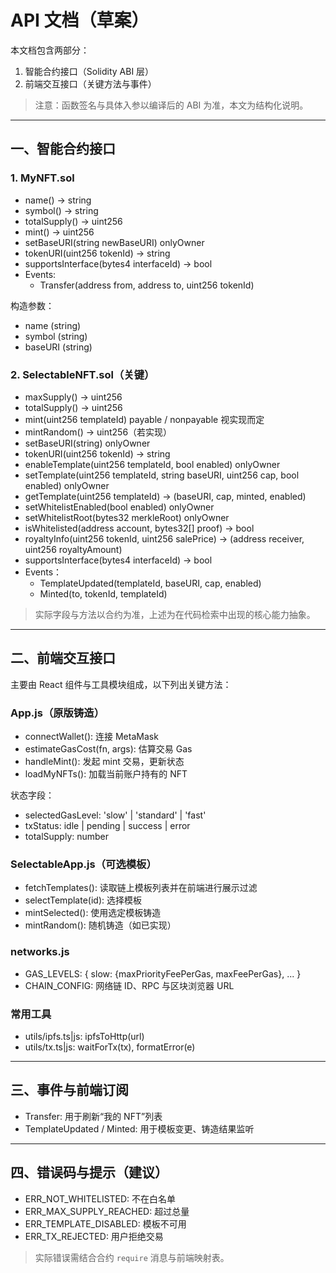 # API 文档（草案）

本文档包含两部分：
1) 智能合约接口（Solidity ABI 层）
2) 前端交互接口（关键方法与事件）

> 注意：函数签名与具体入参以编译后的 ABI 为准，本文为结构化说明。

---

## 一、智能合约接口

### 1. MyNFT.sol
- name() -> string
- symbol() -> string
- totalSupply() -> uint256
- mint() -> uint256
- setBaseURI(string newBaseURI) onlyOwner
- tokenURI(uint256 tokenId) -> string
- supportsInterface(bytes4 interfaceId) -> bool
- Events:
  - Transfer(address from, address to, uint256 tokenId)

构造参数：
- name (string)
- symbol (string)
- baseURI (string)

### 2. SelectableNFT.sol（关键）
- maxSupply() -> uint256
- totalSupply() -> uint256
- mint(uint256 templateId) payable / nonpayable 视实现而定
- mintRandom() -> uint256（若实现）
- setBaseURI(string) onlyOwner
- tokenURI(uint256 tokenId) -> string
- enableTemplate(uint256 templateId, bool enabled) onlyOwner
- setTemplate(uint256 templateId, string baseURI, uint256 cap, bool enabled) onlyOwner
- getTemplate(uint256 templateId) -> (baseURI, cap, minted, enabled)
- setWhitelistEnabled(bool enabled) onlyOwner
- setWhitelistRoot(bytes32 merkleRoot) onlyOwner
- isWhitelisted(address account, bytes32[] proof) -> bool
- royaltyInfo(uint256 tokenId, uint256 salePrice) -> (address receiver, uint256 royaltyAmount)
- supportsInterface(bytes4 interfaceId) -> bool
- Events：
  - TemplateUpdated(templateId, baseURI, cap, enabled)
  - Minted(to, tokenId, templateId)

> 实际字段与方法以合约为准，上述为在代码检索中出现的核心能力抽象。

---

## 二、前端交互接口

主要由 React 组件与工具模块组成，以下列出关键方法：

### App.js（原版铸造）
- connectWallet(): 连接 MetaMask
- estimateGasCost(fn, args): 估算交易 Gas
- handleMint(): 发起 mint 交易，更新状态
- loadMyNFTs(): 加载当前账户持有的 NFT

状态字段：
- selectedGasLevel: 'slow' | 'standard' | 'fast'
- txStatus: idle | pending | success | error
- totalSupply: number

### SelectableApp.js（可选模板）
- fetchTemplates(): 读取链上模板列表并在前端进行展示过滤
- selectTemplate(id): 选择模板
- mintSelected(): 使用选定模板铸造
- mintRandom(): 随机铸造（如已实现）

### networks.js
- GAS_LEVELS: { slow: {maxPriorityFeePerGas, maxFeePerGas}, ... }
- CHAIN_CONFIG: 网络链 ID、RPC 与区块浏览器 URL

### 常用工具
- utils/ipfs.ts|js: ipfsToHttp(url)
- utils/tx.ts|js: waitForTx(tx), formatError(e)

---

## 三、事件与前端订阅
- Transfer: 用于刷新“我的 NFT”列表
- TemplateUpdated / Minted: 用于模板变更、铸造结果监听

---

## 四、错误码与提示（建议）
- ERR_NOT_WHITELISTED: 不在白名单
- ERR_MAX_SUPPLY_REACHED: 超过总量
- ERR_TEMPLATE_DISABLED: 模板不可用
- ERR_TX_REJECTED: 用户拒绝交易

> 实际错误需结合合约 `require` 消息与前端映射表。